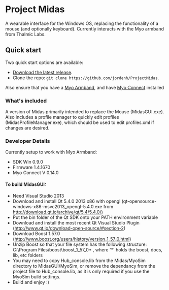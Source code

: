 # Project Midas

A wearable interface for the Windows OS, replacing the functionality of a mouse (and optionally keyboard). Currently interacts with the Myo armband from Thalmic Labs.

## Quick start

Two quick start options are available:

- [Download the latest release](https://github.com/jordenh/ProjectMidas/releases/download/v2.1/MidasInstall.zip).
- Clone the repo: `git clone https://github.com/jordenh/ProjectMidas`.
 
Also ensure that you have a <a href="https://www.thalmic.com/myo/">Myo Armband</a>, and have <a href="https://www.thalmic.com/start/">Myo Connect</a> installed

### What's included

A version of Midas primarily intended to replace the Mouse (MidasGUI.exe). Also includes a profile manager to quickly edit profiles (MidasProfileManager.exe), which should be used to edit profiles.xml if changes are desired.

### Developer Details

Currently setup to work with Myo Armband:
- SDK Win 0.9.0
- Firmware 1.4.1670
- Myo Connect V 0.14.0

#### To build MidasGUI:

- Need Visual Studio 2013
- Download and install Qt 5.4.0 2013 x86 with opengl (qt-opensource-windows-x86-msvc2013_opengl-5.4.0.exe from http://download.qt.io/archive/qt/5.4/5.4.0/)
- Put the bin folder of the Qt SDK onto your PATH environment variable
- Download and install the most recent Qt Visual Studio Plugin (http://www.qt.io/download-open-source/#section-2)
- Download Boost 1.57.0 (http://www.boost.org/users/history/version_1_57_0.html)
- Unzip Boost so that your file system has the following structure: C:\Program Files\boost\boost_1_57_0* , where '*' holds the boost, docs, lib, etc folders
- You may need to copy Hub_console.lib from the Midas/MyoSim directory to MidasGUI/MyoSim, or remove the dependancy from the project file to Hub_console.lib, as it is only required if you use the MyoSim build settings.
- Build and enjoy :)
